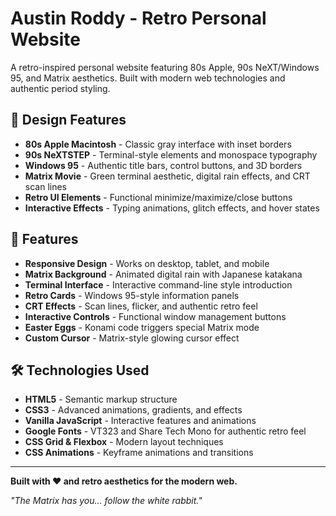 # Austin Roddy - Retro Personal Website

A retro-inspired personal website featuring 80s Apple, 90s NeXT/Windows 95, and Matrix aesthetics. Built with modern web technologies and authentic period styling.

## 🎨 Design Features

- **80s Apple Macintosh** - Classic gray interface with inset borders
- **90s NeXTSTEP** - Terminal-style elements and monospace typography
- **Windows 95** - Authentic title bars, control buttons, and 3D borders
- **Matrix Movie** - Green terminal aesthetic, digital rain effects, and CRT scan lines
- **Retro UI Elements** - Functional minimize/maximize/close buttons
- **Interactive Effects** - Typing animations, glitch effects, and hover states

## 🚀 Features

- **Responsive Design** - Works on desktop, tablet, and mobile
- **Matrix Background** - Animated digital rain with Japanese katakana
- **Terminal Interface** - Interactive command-line style introduction
- **Retro Cards** - Windows 95-style information panels
- **CRT Effects** - Scan lines, flicker, and authentic retro feel
- **Interactive Controls** - Functional window management buttons
- **Easter Eggs** - Konami code triggers special Matrix mode
- **Custom Cursor** - Matrix-style glowing cursor effect

## 🛠️ Technologies Used

- **HTML5** - Semantic markup structure
- **CSS3** - Advanced animations, gradients, and effects
- **Vanilla JavaScript** - Interactive features and animations
- **Google Fonts** - VT323 and Share Tech Mono for authentic retro feel
- **CSS Grid & Flexbox** - Modern layout techniques
- **CSS Animations** - Keyframe animations and transitions

---

**Built with ❤️ and retro aesthetics for the modern web.**

*"The Matrix has you... follow the white rabbit."*

